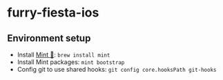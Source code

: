 # furry-fiesta-ios

## Environment setup

- Install [Mint 🌱](https://github.com/yonaskolb/Mint): `brew install mint`
- Install Mint packages: `mint bootstrap`
- Config git to use shared hooks: `git config core.hooksPath git-hooks`
